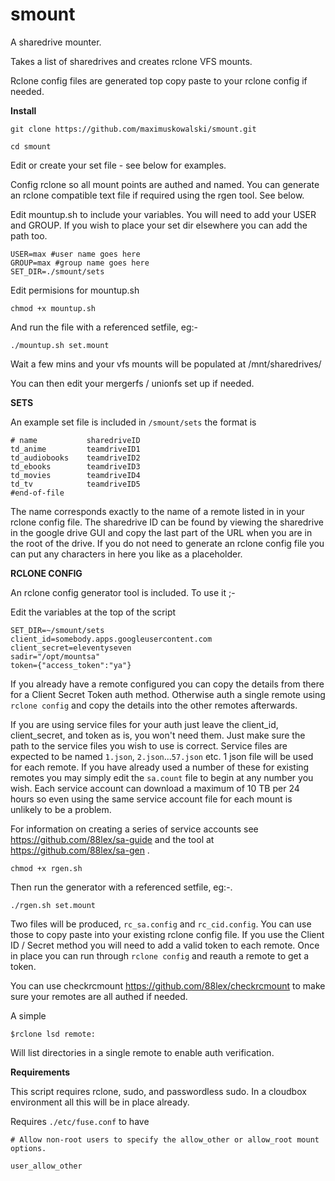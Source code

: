 # smount
A sharedrive mounter.

Takes a list of sharedrives and creates rclone VFS mounts.

Rclone config files are generated top copy paste to your rclone config if needed.

**Install**

```
git clone https://github.com/maximuskowalski/smount.git

cd smount
```
Edit or create your set file - see below for examples.

Config rclone so all mount points are authed and named. You can generate an rclone compatible text file if required using the rgen tool. See below.

Edit mountup.sh to include your variables. You will need to add your USER and GROUP. If you wish to place your set dir elsewhere you can add the path too.
```
USER=max #user name goes here
GROUP=max #group name goes here
SET_DIR=./smount/sets
```
Edit permisions for mountup.sh
```
chmod +x mountup.sh
```
And run the file with a referenced setfile, eg:-
```
./mountup.sh set.mount
```
Wait a few mins and your vfs mounts will be populated at /mnt/sharedrives/

You can then edit your mergerfs / unionfs set up if needed.

**SETS**

An example set file is included in `/smount/sets` the format is

```
# name           sharedriveID
td_anime         teamdriveID1
td_audiobooks    teamdriveID2
td_ebooks        teamdriveID3
td_movies        teamdriveID4
td_tv            teamdriveID5
#end-of-file
```

The name corresponds exactly to the name of a remote listed in in your rclone config file. The sharedrive ID can be found by viewing the sharedrive in the google drive GUI and copy the last part of the URL when you are in the root of the drive. If you do not need to generate an rclone config file you can put any characters in here you like as a placeholder.

**RCLONE CONFIG**

An rclone config generator tool is included. To use it ;-

Edit the variables at the top of the script
```
SET_DIR=~/smount/sets
client_id=somebody.apps.googleusercontent.com
client_secret=eleventyseven
sadir="/opt/mountsa"
token={"access_token":"ya"}
```
If you already have a remote configured you can copy the details from there for a Client Secret Token auth method. Otherwise auth a single remote using `rclone config` and copy the details into the other remotes afterwards.

If you are using service files for your auth just leave the client_id, client_secret, and token as is, you won't need them. Just make sure the path to the service files you wish to use is correct. Service files are expected to be named `1.json`, `2.json`...`57.json` etc. 1 json file will be used for each remote. If you have already used a number of these for existing remotes you may simply edit the `sa.count` file to begin at any number you wish. Each service account can download a maximum of 10 TB per 24 hours so even using the same service account file for each mount is unlikely to be a problem.

For information on creating a series of service accounts see https://github.com/88lex/sa-guide and the tool at https://github.com/88lex/sa-gen .

```
chmod +x rgen.sh
```
Then run the generator with a referenced setfile, eg:-.
```
./rgen.sh set.mount
```
Two files will be produced, `rc_sa.config` and `rc_cid.config`. You can use those to copy paste into your existing rclone config file. If you use the Client ID / Secret method you will need to add a valid token to each remote. Once in place you can run through `rclone config` and reauth a remote to get a token.

You can use checkrcmount https://github.com/88lex/checkrcmount to make sure your remotes are all authed if needed.

A simple
```
$rclone lsd remote:
```
Will list directories in a single remote to enable auth verification.

**Requirements**

This script requires rclone, sudo, and passwordless sudo. In a cloudbox environment all this will be in place already.

Requires `./etc/fuse.conf` to have

`# Allow non-root users to specify the allow_other or allow_root mount options.`

`user_allow_other`
